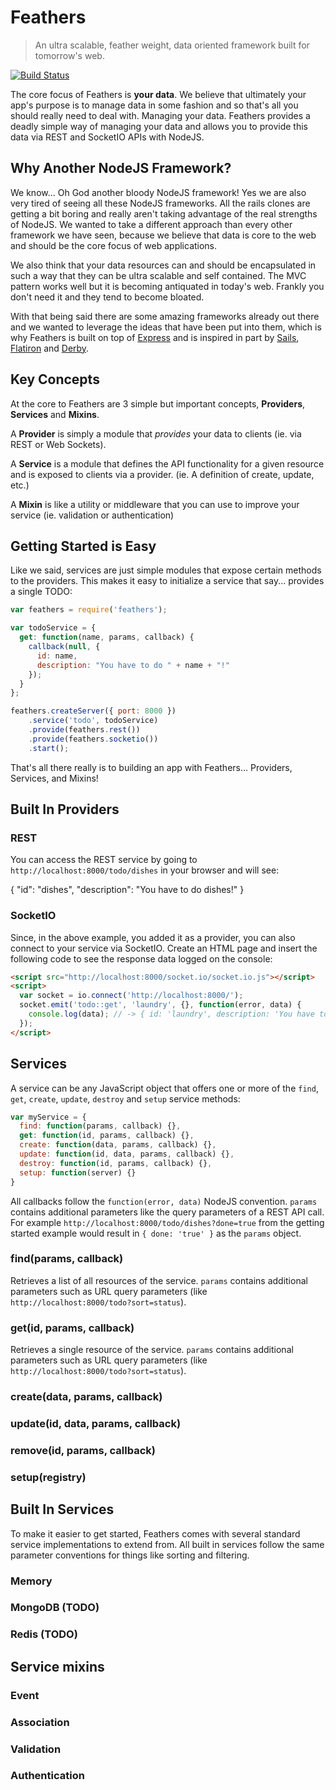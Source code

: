 # Feathers

> An ultra scalable, feather weight, data oriented framework built for tomorrow's web.

[![Build Status](https://travis-ci.org/yycjs/feathers.png)](https://travis-ci.org/yycjs/feathers)

The core focus of Feathers is **your data**. We believe that ultimately your app's purpose is to manage data in some fashion and so that's all you should really need to deal with. Managing your data. Feathers provides a deadly simple way of managing your data and allows you to provide this data via REST and SocketIO APIs with NodeJS.

## Why Another NodeJS Framework?

We know... Oh God another bloody NodeJS framework! Yes we are also very tired of seeing all these NodeJS frameworks. All the rails clones are getting a bit boring and really aren't taking advantage of the real strengths of NodeJS. We wanted to take a different approach than every other framework we have seen, because we believe that data is core to the web and should be the core focus of web applications. 

We also think that your data resources can and should be encapsulated in such a way that they can be ultra scalable and self contained. The MVC pattern works well but it is becoming antiquated in today's web. Frankly you don't need it and they tend to become bloated.

With that being said there are some amazing frameworks already out there and we wanted to leverage the ideas that have been put into them, which is why Feathers is built on top of [Express](http://expressjs.com) and is inspired in part by [Sails](http://sailsjs.org), [Flatiron](http://flatironjs.org) and [Derby](http://derbyjs.com).


## Key Concepts

At the core to Feathers are 3 simple but important concepts, **Providers**, **Services** and **Mixins**.

A **Provider** is simply a module that *provides* your data to clients (ie. via REST or Web Sockets).

A **Service** is a module that defines the API functionality for a given resource and is exposed to clients via a provider. (ie. A definition of create, update, etc.)

A **Mixin** is like a utility or middleware that you can use to improve your service (ie. validation or authentication)


## Getting Started is Easy

Like we said, services are just simple modules that expose certain methods to the providers. This makes it easy to initialize a service that say... provides a single TODO:

```js
var feathers = require('feathers');

var todoService = {
  get: function(name, params, callback) {
    callback(null, {
      id: name,
      description: "You have to do " + name + "!"
    });
  }
};

feathers.createServer({ port: 8000 })
	.service('todo', todoService)
	.provide(feathers.rest())
	.provide(feathers.socketio())
	.start();
```

That's all there really is to building an app with Feathers... Providers, Services, and Mixins!


## Built In Providers

### REST

You can access the REST service by going to `http://localhost:8000/todo/dishes` in your browser
and will see:

  {
    "id": "dishes",
    "description": "You have to do dishes!"
  }

### SocketIO

Since, in the above example, you added it as a provider, you can also connect to your service via SocketIO.
Create an HTML page and insert the following code to see the response data logged on the console:

```html
<script src="http://localhost:8000/socket.io/socket.io.js"></script>
<script>
  var socket = io.connect('http://localhost:8000/');
  socket.emit('todo::get', 'laundry', {}, function(error, data) {
    console.log(data); // -> { id: 'laundry', description: 'You have to do laundry!' }
  });
</script>
```

## Services

A service can be any JavaScript object that offers one or more of the `find`, `get`, `create`, `update`,
`destroy` and `setup` service methods:

```js
var myService = {
  find: function(params, callback) {},
  get: function(id, params, callback) {},
  create: function(data, params, callback) {},
  update: function(id, data, params, callback) {},
  destroy: function(id, params, callback) {},
  setup: function(server) {}
}
```

All callbacks follow the `function(error, data)` NodeJS convention. `params` contains additional
parameters like the query parameters of a REST API call. For example `http://localhost:8000/todo/dishes?done=true`
from the getting started example would result in `{ done: 'true' }` as the `params` object.

### find(params, callback)

Retrieves a list of all resources of the service. `params` contains additional parameters such
as URL query parameters (like `http://localhost:8000/todo?sort=status`).

### get(id, params, callback)

Retrieves a single resource of the service. `params` contains additional parameters such
as URL query parameters (like `http://localhost:8000/todo?sort=status`).

### create(data, params, callback)

### update(id, data, params, callback)

### remove(id, params, callback)

### setup(registry)

## Built In Services

To make it easier to get started, Feathers comes with several standard service implementations to extend
from. All built in services follow the same parameter conventions for things like sorting and filtering.

### Memory

### MongoDB (TODO)

### Redis (TODO)

## Service mixins

### Event

### Association

### Validation

### Authentication
